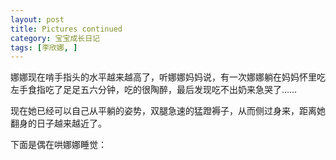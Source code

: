 ```yaml
---
layout: post
title: Pictures continued
category: 宝宝成长日记
tags: [李欣娜, ]
---
```

娜娜现在啃手指头的水平越来越高了，听娜娜妈妈说，有一次娜娜躺在妈妈怀里吃左手食指吃了足足五六分钟，吃的很陶醉，最后发现吃不出奶来急哭了……

现在她已经可以自己从平躺的姿势，双腿急速的猛蹬褥子，从而侧过身来，距离她翻身的日子越来越近了。

下面是偶在哄娜娜睡觉：

<img src="http://lh4.ggpht.com/veryfaint/SDqvHjL3riI/AAAAAAAAAIw/3HhN7xoHqiI/100_2470.JPG?imgmax=720" alt="">